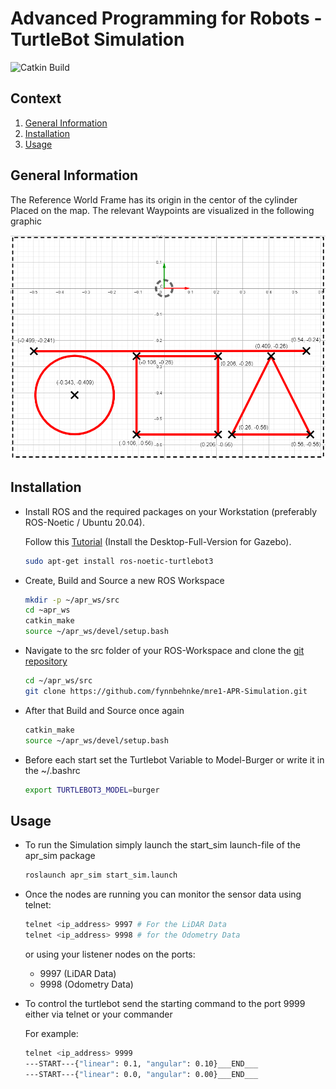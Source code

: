 # Advanced Programming for Robots - TurtleBot Simulation

![Catkin Build](https://github.com/fynnbehnke/mre1-APR-Simulation/actions/workflows/ros_build_test.yml/badge.svg)

## Context
1. [General Information](#general-information)
2. [Installation](#installation)
3. [Usage](#usage)

## General Information

The Reference World Frame has its origin in the centor of the cylinder Placed on the map. The relevant Waypoints are visualized in the following graphic

![Coordinate Frames and Waypoints](pics/Coordinate_Frames.PNG)

## Installation

- Install ROS and the required packages on your Workstation (preferably ROS-Noetic / Ubuntu 20.04).

     Follow this [Tutorial](http://wiki.ros.org/noetic/Installation/Ubuntu) (Install the Desktop-Full-Version for Gazebo).
     ```BASH
     sudo apt-get install ros-noetic-turtlebot3
     ```

-  Create, Build and Source a new ROS Workspace

    ```BASH
    mkdir -p ~/apr_ws/src
    cd ~apr_ws
    catkin_make
    source ~/apr_ws/devel/setup.bash
    ```

- Navigate to the src folder of your ROS-Workspace and clone the [git repository](https://github.com/fynnbehnke/mre1-APR-Simulation.git)
    
    ```BASH
    cd ~/apr_ws/src
    git clone https://github.com/fynnbehnke/mre1-APR-Simulation.git
    ```

- After that Build and Source once again
    
    ```BASH
    catkin_make
    source ~/apr_ws/devel/setup.bash
    ```

- Before each start set the Turtlebot Variable to Model-Burger or write it in the ~/.bashrc
     ```BASH
     export TURTLEBOT3_MODEL=burger
     ```


## Usage

- To run the Simulation simply launch the start_sim launch-file of the apr_sim package
    ```BASH
    roslaunch apr_sim start_sim.launch
    ```
    
- Once the nodes are running you can monitor the sensor data using telnet:
     ```BASH
     telnet <ip_address> 9997 # For the LiDAR Data
     telnet <ip_address> 9998 # for the Odometry Data
     ```
     or using your listener nodes on the ports:
     - 9997 (LiDAR Data)
     - 9998 (Odometry Data)

- To control the turtlebot send the starting command to the port 9999 either via telnet or your commander

     For example:
     ```BASH
     telnet <ip_address> 9999
     ---START---{"linear": 0.1, "angular": 0.10}___END___
     ---START---{"linear": 0.0, "angular": 0.00}___END___
     ```
